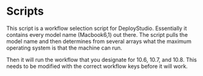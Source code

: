 Scripts
=======

This script is a workflow selection script for DeployStudio. Essentially it contains every model name (Macbook6,1) out
there. The script pulls the model name and then determines from several arrays what the maximum operating system is
that the machine can run.

Then it will run the workflow that you designate for 10.6, 10.7, and 10.8. This needs to be modified with the correct
workflow keys before it will work.
